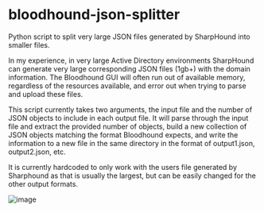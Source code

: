 # bloodhound-json-splitter
Python script to split very large JSON files generated by SharpHound into smaller files.

In my experience, in very large Active Directory environments SharpHound can generate very large corresponding JSON files (1gb+) with the domain information.  The Bloodhound GUI will often run out of available memory, regardless of the resources available, and error out when trying to parse and upload these files.

This script currently takes two arguments, the input file and the number of JSON objects to include in each output file.  It will parse through the input file and extract the provided number of objects, build a new collection of JSON objects matching the format Bloodhound expects, and write the information to a new file in the same directory in the format of output1.json, output2.json, etc.

It is currently hardcoded to only work with the users file generated by Sharphound as that is usually the largest, but can be easily changed for the other output formats.

![image](https://user-images.githubusercontent.com/58894272/113525279-d6558b80-9568-11eb-9a3e-c683124b25be.png)
